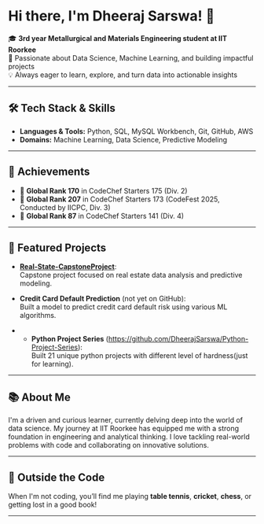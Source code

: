 # Hi there, I'm Dheeraj Sarswa! 👋

🎓 **3rd year Metallurgical and Materials Engineering student at IIT Roorkee**  
🚀 Passionate about Data Science, Machine Learning, and building impactful projects  
💡 Always eager to learn, explore, and turn data into actionable insights

---

## 🛠️ Tech Stack & Skills

- **Languages & Tools:** Python, SQL, MySQL Workbench, Git, GitHub, AWS
- **Domains:** Machine Learning, Data Science, Predictive Modeling

---

## 🌟 Achievements

- 🏅 **Global Rank 170** in CodeChef Starters 175 (Div. 2)
- 🏅 **Global Rank 207** in CodeChef Starters 173 (CodeFest 2025, Conducted by IICPC, Div. 3)
- 🏅 **Global Rank 87** in CodeChef Starters 141 (Div. 4)

---

## 📂 Featured Projects

- [**Real-State-CapstoneProject**](https://github.com/DheerajSarswa/Real-State-CapstoneProject):  
  Capstone project focused on real estate data analysis and predictive modeling.

- **Credit Card Default Prediction** (not yet on GitHub):  
  Built a model to predict credit card default risk using various ML algorithms.

- - **Python Project Series** (https://github.com/DheerajSarswa/Python-Project-Series):  
  Built 21 unique python projects with different level of hardness(just for learning).

---

## 📚 About Me

I'm a driven and curious learner, currently delving deep into the world of data science. My journey at IIT Roorkee has equipped me with a strong foundation in engineering and analytical thinking. I love tackling real-world problems with code and collaborating on innovative solutions.

---

## 🏓 Outside the Code

When I'm not coding, you’ll find me playing **table tennis**, **cricket**, **chess**, or getting lost in a good book!

---